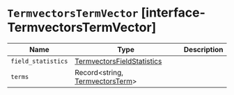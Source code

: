 # `TermvectorsTermVector` [interface-TermvectorsTermVector]

| Name | Type | Description |
| - | - | - |
| `field_statistics` | [TermvectorsFieldStatistics](./TermvectorsFieldStatistics.md) | &nbsp; |
| `terms` | Record<string, [TermvectorsTerm](./TermvectorsTerm.md)> | &nbsp; |
